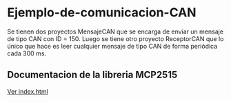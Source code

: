 # Ejemplo-de-comunicacion-CAN

Se tienen dos proyectos MensajeCAN que se encarga de enviar un mensaje de tipo CAN con ID = 150. Luego se tiene otro proyecto ReceptorCAN
que lo único que hace es leer cualquier mensaje de tipo CAN de forma periódica cada 300 ms.

## Documentacion de la libreria MCP2515
[Ver index.html](file:///C:/Users/aguat/Documents/GitHub/Ejemplos-SD2/Ejemplo%20CAN%20KL46Z/Documentation%20Library/html/main_8c.html)

